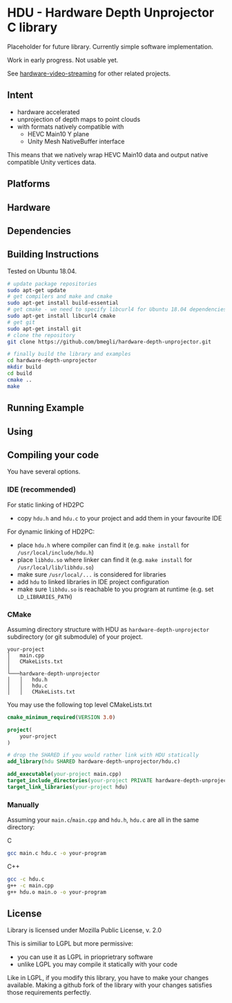 # HDU - Hardware Depth Unprojector C library

Placeholder for future library.
Currently simple software implementation.

Work in early progress. Not usable yet.

See [hardware-video-streaming](https://github.com/bmegli/hardware-video-streaming) for other related projects.

## Intent

- hardware accelerated
- unprojection of depth maps to point clouds
- with formats natively compatible with
     - HEVC Main10 Y plane
     - Unity Mesh NativeBuffer interface

This means that we natively wrap HEVC Main10 data and output native compatible Unity vertices data. 

## Platforms 

## Hardware

## Dependencies

## Building Instructions

Tested on Ubuntu 18.04.

``` bash
# update package repositories
sudo apt-get update 
# get compilers and make and cmake
sudo apt-get install build-essential
# get cmake - we need to specify libcurl4 for Ubuntu 18.04 dependencies problem
sudo apt-get install libcurl4 cmake
# get git
sudo apt-get install git
# clone the repository
git clone https://github.com/bmegli/hardware-depth-unprojector.git

# finally build the library and examples
cd hardware-depth-unprojector
mkdir build
cd build
cmake ..
make
```

## Running Example

## Using

## Compiling your code

You have several options.

### IDE (recommended)

For static linking of HD2PC
- copy `hdu.h` and `hdu.c` to your project and add them in your favourite IDE

For dynamic linking of HD2PC:
- place `hdu.h` where compiler can find it (e.g. `make install` for `/usr/local/include/hdu.h`)
- place `libhdu.so` where linker can find it (e.g. `make install` for `/usr/local/lib/libhdu.so`)
- make sure `/usr/local/...` is considered for libraries
- add `hdu` to linked libraries in IDE project configuration
- make sure `libhdu.so` is reachable to you program at runtime (e.g. set `LD_LIBRARIES_PATH`)

### CMake

Assuming directory structure with HDU as `hardware-depth-unprojector` subdirectory (or git submodule) of your project.

```
your-project
│   main.cpp
│   CMakeLists.txt
│
└───hardware-depth-unprojector
│   │   hdu.h
│   │   hdu.c
│   │   CMakeLists.txt
```

You may use the following top level CMakeLists.txt

``` CMake
cmake_minimum_required(VERSION 3.0)

project(
    your-project
)

# drop the SHARED if you would rather link with HDU statically
add_library(hdu SHARED hardware-depth-unprojector/hdu.c)

add_executable(your-project main.cpp)
target_include_directories(your-project PRIVATE hardware-depth-unprojector)
target_link_libraries(your-project hdu)
```

### Manually

Assuming your `main.c`/`main.cpp` and `hdu.h`, `hdu.c` are all in the same directory:

C
```bash
gcc main.c hdu.c -o your-program
```

C++
```bash
gcc -c hdu.c
g++ -c main.cpp
g++ hdu.o main.o -o your-program
```

## License

Library is licensed under Mozilla Public License, v. 2.0

This is similiar to LGPL but more permissive:
- you can use it as LGPL in prioprietrary software
- unlike LGPL you may compile it statically with your code

Like in LGPL, if you modify this library, you have to make your changes available.
Making a github fork of the library with your changes satisfies those requirements perfectly.
